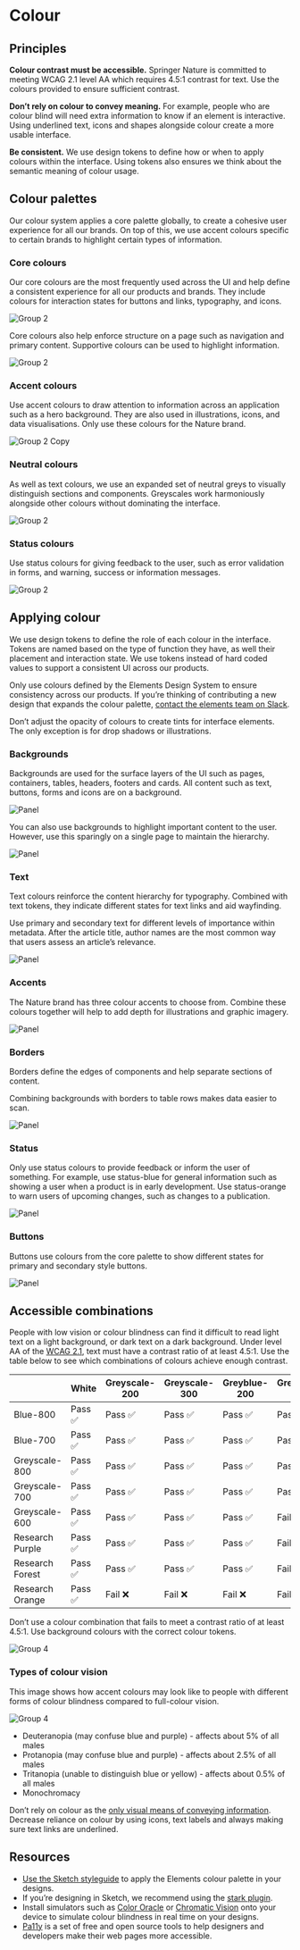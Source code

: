 # Colour 

## Principles
**Colour contrast must be accessible.** 
Springer Nature is committed to meeting WCAG 2.1 level AA which requires 4.5:1 contrast for text. Use the colours provided to ensure sufficient contrast.

**Don’t rely on colour to convey meaning.** 
For example, people who are colour blind will need extra information to know if an element is interactive. Using underlined text, icons and shapes alongside colour create a more usable interface.

**Be consistent.** 
We use design tokens to define how or when to apply colours within the interface. Using tokens also ensures we think about the semantic meaning of colour usage.

## Colour palettes
Our colour system applies a core palette globally, to create a cohesive user experience for all our brands. On top of this, we use accent colours specific  to certain brands to highlight certain types of information. 

### Core colours
Our core colours are the most frequently used across the UI and help define a consistent experience for all our products and brands. They  include colours for interaction states for buttons and links, typography, and icons. 

![Group 2](https://user-images.githubusercontent.com/15365576/194835370-af97aee3-ebad-48c7-a9e2-dcfd13df2658.png)


Core colours also help enforce structure on a page such as navigation and primary content. Supportive colours can be used to highlight information.

![Group 2](https://user-images.githubusercontent.com/15365576/194835537-22162a68-3f2b-405a-bce3-a459b7e3bb5d.png)


### Accent colours
Use accent colours to draw attention to  information across an application such as a hero background. They are also used in illustrations, icons, and data visualisations. Only use these colours for the Nature brand.

![Group 2 Copy](https://user-images.githubusercontent.com/15365576/194835577-cf1b718c-671a-4630-bc4d-6f003efc5c23.png)


### Neutral colours
As well as text colours, we use an expanded set of neutral greys to visually distinguish sections and components. Greyscales work harmoniously  alongside other colours without dominating the interface.

![Group 2](https://user-images.githubusercontent.com/15365576/194835662-719b655b-caaa-4bb9-9a3a-5909b0911733.png)


### Status colours
Use status colours for giving feedback to the user, such as error validation in forms, and warning, success or information messages.

![Group 2](https://user-images.githubusercontent.com/15365576/194835724-d666581f-c195-45e7-bb99-7fe176d16786.png)


## Applying colour
We use design tokens to define the role of each colour in the interface. Tokens are named based on the type of function they have, as well their placement and interaction state. We use tokens instead of hard coded values to support a consistent UI across our products. 

Only use colours defined by the Elements Design System to ensure consistency across our products. If you’re thinking of contributing a new design that expands the colour palette, [contact the elements team on Slack](https://springernature.slack.com/archives/CNBTFLBLP).

Don’t adjust the opacity of colours to create tints for interface elements. The only exception is for drop shadows or illustrations. 

### Backgrounds
Backgrounds are used for the surface layers of the UI such as pages, containers, tables, headers, footers and cards. All content such as text, buttons, forms and icons are on a background.

![Panel](https://user-images.githubusercontent.com/15365576/194900837-e2ded4c0-5951-45aa-806c-a9cdce399844.png)



You can also use backgrounds to highlight important content to the user. However, use this sparingly on a single page to maintain the hierarchy.

![Panel](https://user-images.githubusercontent.com/15365576/194835979-ee75e91e-5f20-4fd9-ae0a-4a204ba0412e.png)


### Text
Text colours reinforce the content hierarchy for typography. Combined with text tokens, they indicate different states for text links and aid wayfinding.

Use primary and secondary text for different levels of importance within metadata. After the article title, author names are the most common way that users assess an article’s relevance.

![Panel](https://user-images.githubusercontent.com/15365576/194836081-1c16fa4a-a6a0-4c49-b795-e2dbbf531b4c.png)


### Accents
The Nature brand has three colour accents to choose from. Combine these colours together will help to add depth for illustrations and graphic imagery.

![Panel](https://user-images.githubusercontent.com/15365576/194836129-8305260c-acdc-4fc1-a164-522fee6c3852.png)


### Borders
Borders define the edges of components and help separate sections of content.

Combining backgrounds with borders to table rows makes data easier to scan.

![Panel](https://user-images.githubusercontent.com/15365576/194836193-4490340f-6554-424a-b995-e57ee69fa83f.png)


### Status 
Only use status colours to provide feedback or inform the user of something. For example, use status-blue for general information such as showing a user when a product is in early development. Use  status-orange to warn users of upcoming changes, such as changes to a publication.

![Panel](https://user-images.githubusercontent.com/15365576/194836229-1a92f2ac-c9ff-483c-880d-d8e2c38a792c.png)


### Buttons
Buttons use colours from the core palette to show different states for primary and secondary style buttons.

![Panel](https://user-images.githubusercontent.com/15365576/194836248-a66c1edb-347f-4071-b87f-150b1fd692a0.png)


## Accessible combinations
People with low vision or colour blindness can find it difficult to read light text on a light background, or dark text on a dark background. Under level AA of the [WCAG 2.1](https://www.w3.org/WAI/standards-guidelines/wcag/), text must have a contrast ratio of at least 4.5:1. Use the table below to see which combinations of colours achieve enough contrast.

|               | White | Greyscale-200 | Greyscale-300 | Greyblue-200 | Greyblue-300 |
| ------------- | ----- | ------------- | ------------- | ------------ | ------------ |
| Blue-800      | Pass ✅  | Pass ✅          | Pass ✅          | Pass ✅         | Pass ✅         |
| Blue-700      | Pass ✅  | Pass ✅          | Pass ✅          | Pass ✅         | Pass ✅         |
| Greyscale-800 | Pass ✅  | Pass ✅          | Pass ✅          | Pass ✅         | Pass ✅         |
| Greyscale-700 | Pass ✅  | Pass ✅          | Pass ✅          | Pass ✅         | Pass ✅         |
| Greyscale-600 | Pass ✅  | Pass ✅          | Pass ✅          | Pass ✅         | Fail ❌         |
| Research Purple | Pass ✅  | Pass ✅          | Pass ✅          | Pass ✅         | Fail ❌         |
| Research Forest | Pass ✅  | Pass ✅          | Pass ✅          | Pass ✅         | Fail ❌         |
| Research Orange | Pass ✅  | Fail ❌          | Fail ❌          | Fail ❌         | Fail ❌         |

Don’t use a colour combination that fails to meet  a contrast ratio of at least 4.5:1. Use background colours with the correct colour tokens.

![Group 4](https://user-images.githubusercontent.com/15365576/193306298-61e21f8a-ce03-4d9e-8aef-8d324ff005af.png)

### Types of colour vision
This image shows how accent colours may look like to people with different forms of colour blindness compared to full-colour vision.

![Group 4](https://user-images.githubusercontent.com/15365576/193306417-65bec852-a506-4493-94c6-611ee22c6ad6.png)

- Deuteranopia (may confuse blue and purple) - affects about 5% of all males
- Protanopia (may confuse blue and purple) - affects about 2.5% of all males
- Tritanopia (unable to distinguish blue or yellow) - affects about 0.5% of all males
- Monochromacy

Don’t rely on colour as the [only visual means of conveying information](https://www.w3.org/WAI/WCAG21/Understanding/use-of-color.html). Decrease reliance on colour by using icons, text labels and always making sure text links are underlined. 

## Resources
- [Use the Sketch styleguide](https://www.sketch.com/s/fa9c2fc9-a179-43f0-b21e-9562c9c17c0c) to apply the Elements colour palette in your designs.
- If you’re designing in Sketch, we recommend using the [stark plugin](https://www.getstark.co/sketch).
- Install simulators such as [Color Oracle](https://colororacle.org/) or [Chromatic Vision](https://asada.website/cvsimulator) onto your device to simulate colour blindness in real time on your designs.
- [Pa11y](https://pa11y.org/) is a set of free and open source tools to help designers and developers make their web pages more accessible.

